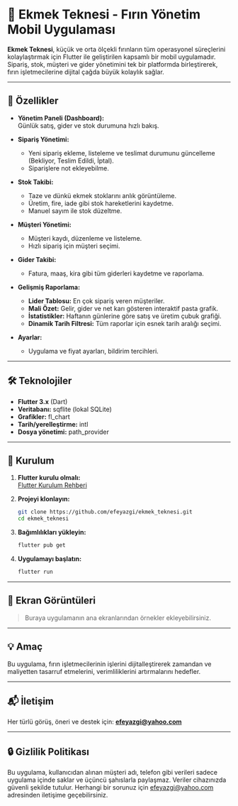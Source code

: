 # 🥖 Ekmek Teknesi - Fırın Yönetim Mobil Uygulaması

**Ekmek Teknesi**, küçük ve orta ölçekli fırınların tüm operasyonel süreçlerini kolaylaştırmak için Flutter ile geliştirilen kapsamlı bir mobil uygulamadır. Sipariş, stok, müşteri ve gider yönetimini tek bir platformda birleştirerek, fırın işletmecilerine dijital çağda büyük kolaylık sağlar.

---

## 🚩 Özellikler

- **Yönetim Paneli (Dashboard):**  
  Günlük satış, gider ve stok durumuna hızlı bakış.

- **Sipariş Yönetimi:**  
  - Yeni sipariş ekleme, listeleme ve teslimat durumunu güncelleme (Bekliyor, Teslim Edildi, İptal).
  - Siparişlere not ekleyebilme.

- **Stok Takibi:**  
  - Taze ve dünkü ekmek stoklarını anlık görüntüleme.
  - Üretim, fire, iade gibi stok hareketlerini kaydetme.
  - Manuel sayım ile stok düzeltme.

- **Müşteri Yönetimi:**  
  - Müşteri kaydı, düzenleme ve listeleme.
  - Hızlı sipariş için müşteri seçimi.

- **Gider Takibi:**  
  - Fatura, maaş, kira gibi tüm giderleri kaydetme ve raporlama.

- **Gelişmiş Raporlama:**  
  - **Lider Tablosu:** En çok sipariş veren müşteriler.
  - **Mali Özet:** Gelir, gider ve net karı gösteren interaktif pasta grafik.
  - **İstatistikler:** Haftanın günlerine göre satış ve üretim çubuk grafiği.
  - **Dinamik Tarih Filtresi:** Tüm raporlar için esnek tarih aralığı seçimi.

- **Ayarlar:**  
  - Uygulama ve fiyat ayarları, bildirim tercihleri.

---

## 🛠️ Teknolojiler

- **Flutter 3.x** (Dart)
- **Veritabanı:** sqflite (lokal SQLite)
- **Grafikler:** fl_chart
- **Tarih/yerelleştirme:** intl
- **Dosya yönetimi:** path_provider

---

## 🚀 Kurulum

1. **Flutter kurulu olmalı:**  
   [Flutter Kurulum Rehberi](https://docs.flutter.dev/get-started/install)

2. **Projeyi klonlayın:**
   ```bash
   git clone https://github.com/efeyazgi/ekmek_teknesi.git
   cd ekmek_teknesi
   ```

3. **Bağımlılıkları yükleyin:**
   ```bash
   flutter pub get
   ```

4. **Uygulamayı başlatın:**
   ```bash
   flutter run
   ```

---

## 📸 Ekran Görüntüleri

> Buraya uygulamanın ana ekranlarından örnekler ekleyebilirsiniz.

---

## 💡 Amaç

Bu uygulama, fırın işletmecilerinin işlerini dijitalleştirerek zamandan ve maliyetten tasarruf etmelerini, verimliliklerini artırmalarını hedefler.

---

## 📬 İletişim

Her türlü görüş, öneri ve destek için: **efeyazgi@yahoo.com**

---

## 🔒 Gizlilik Politikası

Bu uygulama, kullanıcıdan alınan müşteri adı, telefon gibi verileri sadece uygulama içinde saklar ve üçüncü şahıslarla paylaşmaz. Veriler cihazınızda güvenli şekilde tutulur. Herhangi bir sorunuz için efeyazgi@yahoo.com adresinden iletişime geçebilirsiniz.
